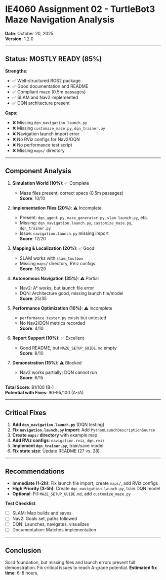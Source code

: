 # IE4060 Assignment 02 - TurtleBot3 Maze Navigation Analysis  
**Date**: October 20, 2025  
**Version**: 1.2.0  

---

## Status: MOSTLY READY (85%)

**Strengths**:  
- ✅ Well-structured ROS2 package  
- ✅ Good documentation and README  
- ✅ Compliant maze (0.5m passages)  
- ✅ SLAM and Nav2 implemented  
- ✅ DQN architecture present  

**Gaps**:  
- ❌ Missing `dqn_navigation.launch.py`  
- ❌ Missing `customize_maze.py`, `dqn_trainer.py`  
- ❌ Navigation launch import error  
- ❌ No RViz configs for Nav2/DQN  
- ❌ No performance test script  
- ❌ Missing `maps/` directory  

---

## Component Analysis  

1. **Simulation World (10%)**: ✅ Complete  
   - Maze files present, correct specs (0.5m passages)  
   **Score**: 10/10  

2. **Implementation Files (20%)**: ⚠️ Incomplete  
   - Present: `dqn_agent.py`, `maze_generator.py`, `slam.launch.py`, etc.  
   - Missing: `dqn_navigation.launch.py`, `customize_maze.py`, `dqn_trainer.py`  
   - Issue: `navigation.launch.py` missing import  
   **Score**: 12/20  

3. **Mapping & Localization (20%)**: ✅ Good  
   - SLAM works with `slam_toolbox`  
   - Missing `maps/` directory, RViz configs  
   **Score**: 16/20  

4. **Autonomous Navigation (35%)**: ⚠️ Partial  
   - Nav2: A* works, but launch file error  
   - DQN: Architecture good, missing launch file/model  
   **Score**: 25/35  

5. **Performance Optimization (10%)**: ⚠️ Incomplete  
   - `performance_tester.py` exists but untested  
   - No Nav2/DQN metrics recorded  
   **Score**: 4/10  

6. **Report Support (10%)**: ✅ Excellent  
   - Good README, but `MAZE_SETUP_GUIDE.md` empty  
   **Score**: 8/10  

7. **Demonstration (15%)**: ⚠️ Blocked  
   - Nav2 works partially; DQN cannot run  
   **Score**: 6/15  

**Total Score**: 81/100 (B-)  
**Potential with Fixes**: 90-95/100 (A-/A)  

---

## Critical Fixes  

1. **Add `dqn_navigation.launch.py`** (DQN testing)  
2. **Fix `navigation.launch.py` import**: Add `PythonLaunchDescriptionSource`  
3. **Create `maps/` directory** with example map  
4. **Add RViz configs**: `navigation.rviz`, `dqn.rviz`  
5. **Implement `dqn_trainer.py`**, train/save model  
6. **Fix state size**: Update README (27 vs. 28)  

---

## Recommendations  

- **Immediate (1-2h)**: Fix launch file import, create `maps/`, add RViz configs  
- **High Priority (3-5h)**: Create `dqn_navigation.launch.py`, train DQN model  
- **Optional**: Fill `MAZE_SETUP_GUIDE.md`, add `customize_maze.py`  

**Test Checklist**:  
- [ ] SLAM: Map builds and saves  
- [ ] Nav2: Goals set, paths followed  
- [ ] DQN: Launches, navigates, visualizes  
- [ ] Documentation: Matches implementation  

---

## Conclusion  
Solid foundation, but missing files and launch errors prevent full demonstration. Fix critical issues to reach A-grade potential. **Estimated fix time**: 6-8 hours.
